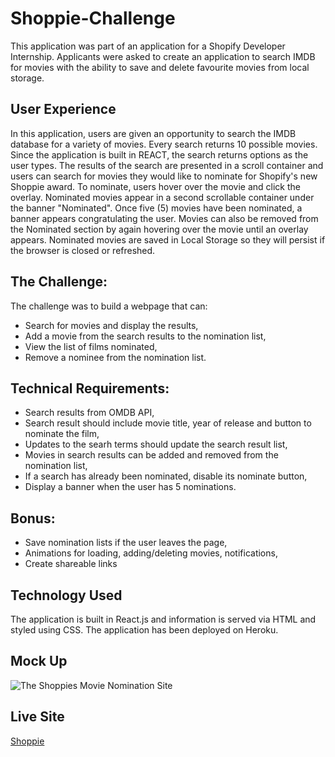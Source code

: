 # Shoppie-Challenge
This application was part of an application for a Shopify Developer Internship. Applicants were asked to create an application to search IMDB for movies with the ability to save and delete favourite movies from local storage. 

## User Experience
In this application, users are given an opportunity to search the IMDB database for a variety of movies. Every search returns 10 possible movies. Since the application is built in REACT, the search returns options as the user types. The results of the search are presented in a scroll container and users can search for movies they would like to nominate for Shopify's new Shoppie award. To nominate, users hover over the movie and click the overlay. Nominated movies appear in a second scrollable container under the banner "Nominated". Once five (5) movies have been nominated, a banner appears congratulating the user. Movies can also be removed from the Nominated section by again hovering over the movie until an overlay appears. Nominated movies are saved in Local Storage so they will persist if the browser is closed or refreshed. 

## The Challenge:
The challenge was to build a webpage that can:
* Search for movies and display the results,
* Add a movie from the search results to the nomination list,
* View the list of films nominated,
* Remove a nominee from the nomination list.

## Technical Requirements:
* Search results from OMDB API,
* Search result should include movie title, year of release and button to nominate the film,
* Updates to the searh terms should update the search result list,
* Movies in search results can be added and removed from the nomination list,
* If a search has already been nominated, disable its nominate button,
* Display a banner when the user has 5 nominations.

## Bonus:
* Save nomination lists if the user leaves the page,
* Animations for loading, adding/deleting movies, notifications,
* Create shareable links

## Technology Used
The application is built in React.js and information is served via HTML and styled using CSS. The application has been deployed on Heroku.

## Mock Up
![The Shoppies Movie Nomination Site]()

## Live Site
[Shoppie](https://shrouded-lowlands-97207.herokuapp.com/)

